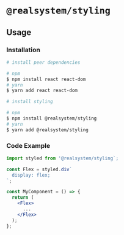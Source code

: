 # `@realsystem/styling`

## Usage

### Installation

```bash
# install peer dependencies

# npm
$ npm install react react-dom
# yarn
$ yarn add react react-dom

# install styling

# npm
$ npm install @realsystem/styling
# yarn
$ yarn add @realsystem/styling
```

### Code Example

```jsx
import styled from '@realsystem/styling`;

const Flex = styled.div`
  display: flex;
`;

const MyComponent = () => {
  return (
    <Flex>
      ...
    </Flex>
  );
};

```
